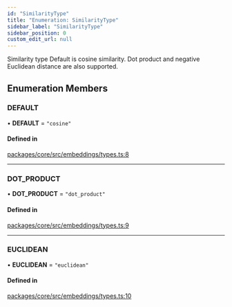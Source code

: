 ```yaml
---
id: "SimilarityType"
title: "Enumeration: SimilarityType"
sidebar_label: "SimilarityType"
sidebar_position: 0
custom_edit_url: null
---
```


Similarity type
Default is cosine similarity. Dot product and negative Euclidean distance are also supported.

## Enumeration Members

### DEFAULT

• **DEFAULT** = `"cosine"`

#### Defined in

[packages/core/src/embeddings/types.ts:8](https://github.com/run-llama/LlamaIndexTS/blob/d613bbd/packages/core/src/embeddings/types.ts#L8)

---

### DOT_PRODUCT

• **DOT_PRODUCT** = `"dot_product"`

#### Defined in

[packages/core/src/embeddings/types.ts:9](https://github.com/run-llama/LlamaIndexTS/blob/d613bbd/packages/core/src/embeddings/types.ts#L9)

---

### EUCLIDEAN

• **EUCLIDEAN** = `"euclidean"`

#### Defined in

[packages/core/src/embeddings/types.ts:10](https://github.com/run-llama/LlamaIndexTS/blob/d613bbd/packages/core/src/embeddings/types.ts#L10)
